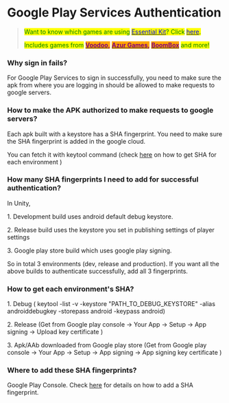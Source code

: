 # Google Play Services Authentication

> <mark style="color:green;">Want to know which games are using</mark> [<mark style="color:blue;">Essential Kit</mark>](https://link.voxelbusters.com/essential-kit)<mark style="color:green;">? Click</mark> [<mark style="color:blue;">here</mark>](https://42matters.com/sdks/ios/voxelbusters-essential-kit)<mark style="color:green;">.</mark>&#x20;
>
> <mark style="color:green;">Includes games from</mark> [<mark style="color:purple;background-color:orange;">**Voodoo**</mark>](https://www.boomboxgames.net/)<mark style="color:purple;background-color:orange;">**,**</mark> [<mark style="color:purple;background-color:orange;">**Azur Games**</mark>](https://azurgames.com/)<mark style="color:purple;background-color:orange;">**,**</mark> [<mark style="color:purple;background-color:orange;">**BoomBox**</mark>](https://www.boomboxgames.net/) <mark style="color:green;">and more!</mark>

### Why sign in fails?&#x20;

For Google Play Services to sign in successfully, you need to make sure the apk from where you are logging in should be allowed to make requests to google servers.

### How to make the APK authorized to make requests to google servers?&#x20;

Each apk built with a keystore has a SHA fingerprint. You need to make sure the SHA fingerprint is added in the google cloud.&#x20;

You can fetch it with keytool command (check [here](../features/game-services/faq.md#what-are-different-sha-fingerprints-that-needs-to-be-used-for-logging-in-successfully-on-different-environments-and-how-to-create-them) on how to get SHA for each environment )

### How many SHA fingerprints I need to add for successful authentication?&#x20;

In Unity,&#x20;

1\. Development build uses android default debug keystore.&#x20;

2\. Release build uses the keystore you set in publishing settings of player settings&#x20;

3\. Google play store build which uses google play signing.&#x20;

So in total 3 environments (dev, release and production). If you want all the above builds to authenticate successfully, add all 3 fingerprints.

### How to get each environment's SHA?&#x20;

1\. Debug ( keytool -list -v -keystore "PATH\_TO\_DEBUG\_KEYSTORE" -alias androiddebugkey -storepass android -keypass android)&#x20;

2\. Release (Get from Google play console -> Your App -> Setup -> App signing -> Upload key certificate )

&#x20;3\. Apk/AAb downloaded from Google play store (Get from Google play console -> Your App -> Setup -> App signing -> App signing key certificate )

### Where to add these SHA fingerprints?&#x20;

Google Play Console. Check [here](../features/game-services/setup/android.md#adding-a-sha-fingerprint) for details on how to add a SHA fingerprint.
